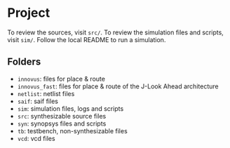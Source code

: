 # Project
To review the sources, visit `src/`.
To review the simulation files and scripts, visit `sim/`. Follow the local README to run a simulation.

## Folders
- `innovus`: files for place & route
- `innovus_fast`: files for place & route of the J-Look Ahead architecture
- `netlist`: netlist files
- `saif`: saif files
- `sim`: simulation files, logs and scripts
- `src`: synthesizable source files
- `syn`: synopsys files and scripts
- `tb`: testbench, non-synthesizable files
- `vcd`: vcd files
